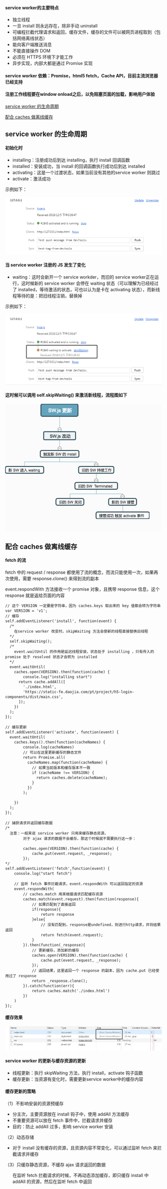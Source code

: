 #### service worker的主要特点

<ul>
  <li>独立线程</li>
  <li>一旦 install 则永远存在，除非手动 uninstall </li>
  <li>可编程拦截代理请求和返回，缓存文件，缓存的文件可以被网页进程取到（包括网络离线状态）</li>
  <li>能向客户端推送消息</li>
  <li>不能直接操作 DOM</li>
  <li>必须在 HTTPS 环境下才能工作</li>
  <li>异步实现，内部大都是通过 Promise 实现</li>
</ul>

#### service worker 依赖：Promise，html5 fetch，Cache API，目前主流浏览器已经支持

#### 注册工作线程要在window onload之后，以免阻塞页面的加载，影响用户体验

<a href="#life">service worker 的生命周期</a>

<a href="#cache">配合 caches 做离线缓存</a>

<h2 id="life">service worker 的生命周期</h2>

#### 初始化时

<ul>
  <li>installing：注册成功后到达 installing，执行 install 回调函数</li>
  <li>installed：安装成功，当 install 的回调函数执行成功后到达 installed</li>
  <li>activating：这是一个过渡状态，如果当前没有其他的service worker 则跳过</li>
  <li>activate：激活成功</li>
</ul>

示例如下：

<img src="https://github.com/HanLess/pwa-analysis/blob/master/imgs/init.png" />

#### 当 service worker 注册的 JS 发生了变化

<ul>
  <li>waiting：这时会新开一个 service workder，而旧的 service worker正在运行，这时候新的 service worker 会停在 waiting 状态（可以理解为已经经过了 installed，等待激活的状态，可也以认为是卡在 activating 状态），而新线程等待的是：把旧线程注销，替换掉</li>
</ul>

示例如下：

<img src="https://github.com/HanLess/pwa-analysis/blob/master/imgs/change.png" />

#### 这时候可以调用 self.skipWaiting() 来激活新线程，流程图如下

<img src="https://github.com/HanLess/pwa-analysis/blob/master/imgs/ws-update.png" />

<h2 id="cache">配合 caches 做离线缓存</h2>

#### fetch 的流

fetch 中的 request / response 都使用了流的概念，而流只能使用一次，如果再次使用，需要 response.clone() 来得到流的副本

event.respondWith 方法接收一个 promise 对象，且携带 response 信息，这个 response 就是返给页面的内容

```
// 这个 VERSION 一定要是字符串，因为 caches.keys 取出来的 key 值都会转为字符串
var VERSION = 'v1';
// 缓存
self.addEventListener('install', function(event) {
  /*
    在service worker 改变时，skipWaiting 方法会使新的线程直接替换旧线程
  */
  self.skipWaiting();
  /*
    event.waitUntil 的作用是延迟线程安装，状态处于 installing ，只有传入的 promise 处于 resolved 状态才会转为 installed
  */
  event.waitUntil(
    caches.open(VERSION).then(function(cache) {
        console.log("installing start")
      return cache.addAll([
        './index.html',
        'https://static-fe.daojia.com/pt/project/h5-login-components/dist/main.css',
      ]);
    })
  );
});

// 缓存更新 
self.addEventListener('activate', function(event) {  
  event.waitUntil(
    caches.keys().then(function(cacheNames) {
        console.log(cacheNames)
        // 可以在这里更新缓存的静态文件
        return Promise.all(
          cacheNames.map(function(cacheName) {
            // 如果当前版本和缓存版本不一致
            if (cacheName !== VERSION) {
              return caches.delete(cacheName);
            }
          })
        );
      
    })
  );
});

// 捕获请求并返回缓存数据
/*
  注意：一般来说 service worker 只用来缓存静态资源，
        对于 ajax 请求的数据不会缓存，那这个时候就不需要执行这一步：
        
        caches.open(VERSION).then(function(cache) {
            cache.put(event.request, _response);
        });
*/
self.addEventListener('fetch',function(event) {
    console.log("start fetch")

    // 监听 fetch 事件拦截请求，event.respondWith 可以返回指定的资源
    event.respondWith(
        // caches.match 用来根据请求匹配缓存资源
        caches.match(event.request).then(function(response){
            // 如果匹配到了直接返回
            if(response){
                return response
            }else{
                // 没有匹配到，response是undefined，则进行http请求，并将结果返回
                return fetch(event.request);
            }
        }).then(function(_response){
            // 更新缓存，添加新的缓存
            caches.open(VERSION).then(function(cache) {
                cache.put(event.request, _response);
            });  
            // 返回结果，这里返回一个 response 的副本，因为 cache.put 已经使用过了 response 
            return _response.clone();
        }).catch(function(err){
            return caches.match('./index.html')
        })
    )
});
```

#### 缓存效果

<img src="https://github.com/HanLess/pwa-analysis/blob/master/imgs/cache.png" />

#### service worker 的更新与缓存资源的更新

<ul>
  <li>线程更新：执行 skipWaiting 方法，执行 install，activate 钩子函数</li>
  <li>缓存更新：当资源有变化时，需要更新service worker中的缓存内容</li>
</ul>

#### 缓存更新的策略

（1）不影响安装的资源预缓存

<ul>
  <li>分主次，主要资源放在 install 钩子中，使用 addAll 方法缓存</li>
  <li>不重要资源可以放在 fetch 事件中，拦截请求并缓存</li> 
  <li>目的：防止 addAll 过多，影响 service worker 安装</li>
</ul>

（2）动态存储

<ul>
  <li>对于 install 没有缓存的资源，且资源内容不常变化，可以通过监听 fetch 来拦截请求并缓存</li>
</ul>

（3）只缓存静态资源，不缓存 ajax 请求返回的数据

<ul>
  <il>在监听 fetch 拦截请求的时候，不再动态添加缓存，即只缓存 install 中 addAll 的资源，然后在监听 fetch 中返回</li>
</ul>

